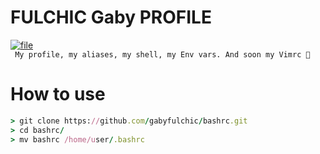 # FULCHIC Gaby PROFILE #  
[![file](https://img.shields.io/badge/file-bashrc-lightgrey.svg)](https://github.com/gabyfulchic)  
``` My profile, my aliases, my shell, my Env vars. And soon my Vimrc 👀```  

# How to use 
```ruby  
> git clone https://github.com/gabyfulchic/bashrc.git  
> cd bashrc/  
> mv bashrc /home/user/.bashrc  
```
